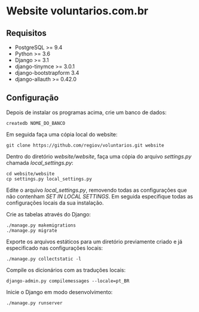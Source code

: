 # Website voluntarios.com.br

## Requisitos

* PostgreSQL >= 9.4
* Python >= 3.6
* Django >= 3.1
* django-tinymce >= 3.0.1
* django-bootstrapform 3.4
* django-allauth >= 0.42.0

## Configuração

Depois de instalar os programas acima, crie um banco de dados:

```
createdb NOME_DO_BANCO
```

Em seguida faça uma cópia local do website:

```
git clone https://github.com/regiov/voluntarios.git website
```

Dentro do diretório *website/website*, faça uma cópia do arquivo *settings.py* chamada *local_settings.py*:

```
cd website/website
cp settings.py local_settings.py
```

Edite o arquivo *local_settings.py*, removendo todas as configurações que não contenham *SET IN LOCAL SETTINGS*. Em seguida especifique todas as configurações locais da sua instalação.

Crie as tabelas através do Django:

```
./manage.py makemigrations
./manage.py migrate

```

Exporte os arquivos estáticos para um diretório previamente criado e já especificado nas configurações locais:

```
./manage.py collectstatic -l
```

Compile os dicionários com as traduções locais:

```
django-admin.py compilemessages --locale=pt_BR
```

Inicie o Django em modo desenvolvimento:

```
./manage.py runserver
```
